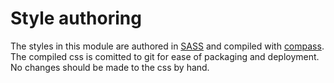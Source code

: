 # Style authoring #

The styles in this module are authored in [SASS](http://sass-lang.com/) and compiled with [compass](http://compass-style.org/).  The compiled css is comitted to git for ease of packaging and deployment.  No changes should be made to the css by hand.
